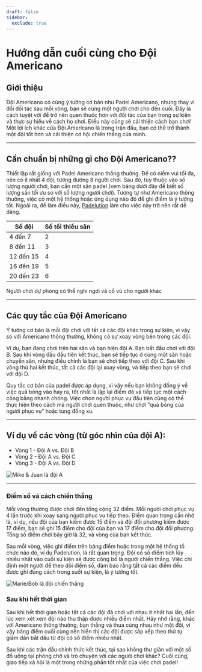 ```yaml
---
draft: false
sidebar:
  exclude: true
---
```


# Hướng dẫn cuối cùng cho Đội Americano

## Giới thiệu
Đội Americano có cùng ý tưởng cơ bản như Padel Americano, nhưng thay vì đổi đối tác sau mỗi vòng, bạn sẽ cùng một người chơi cho đến cuối. Đây là cách tuyệt vời để trở nên quen thuộc hơn với đối tác của bạn trong sự kiện và thực sự hiểu về cách họ chơi. Điều này cũng sẽ cải thiện cách bạn chơi! Một lợi ích khác của Đội Americano là trong trận đấu, bạn có thể trở thành một đội tốt hơn và cải thiện cơ hội chiến thắng của mình.

---

## Cần chuẩn bị những gì cho Đội Americano??
Thiết lập rất giống với Padel Americano thông thường. Để có niềm vui tối đa, nên có ít nhất 4 đội, tương đương 8 người chơi. Sau đó, tùy thuộc vào số lượng người chơi, bạn cần một sân padel (xem bảng dưới đây để biết số lượng sân tối ưu so với số lượng người chơi). Tương tự như Americano thông thường, việc có một hệ thống hoặc ứng dụng nào đó để ghi điểm là ý tưởng tốt. Ngoài ra, để làm điều này, [Padelution](https://www.padelution.com/americano) làm cho việc này trở nên rất dễ dàng.

| Số đội | Số tối thiểu sân |
|--------|------------------|
| 4 đến 7 |        2         |
| 8 đến 11 |       3         |
| 12 đến 15 |      4         |
| 16 đến 19 |      5         |
| 20 đến 23 |      6         |

Người chơi dự phòng có thể nghỉ ngơi và cổ vũ cho người khác

---

## Các quy tắc của Đội Americano
Ý tưởng cơ bản là mỗi đội chơi với tất cả các đội khác trong sự kiện, vì vậy so với Americano thông thường, không có sự xoay vòng bên trong các đội.

Ví dụ, bạn đang chơi trên hai sân và bạn hiện đội A. Bạn bắt đầu chơi với đội B. Sau khi vòng đấu đầu tiên kết thúc, bạn sẽ tiếp tục ở cùng một sân hoặc chuyển sân, nhưng điều chính là bạn sẽ chơi tiếp theo với đội C. Sau khi vòng thứ hai kết thúc, tất cả các đội lại xoay vòng, và tiếp theo bạn sẽ chơi với đội D.

Quy tắc cơ bản của padel được áp dụng, vì vậy nếu bạn không đồng ý về việc quả bóng vào hay ra, tốt nhất là lặp lại điểm đó và tiếp tục một cách công bằng nhanh chóng. Việc chọn người phục vụ đầu tiên cũng có thể thực hiện theo cách mà người chơi quen thuộc, như chơi "quả bóng của người phục vụ" hoặc tung đồng xu.

---

## Ví dụ về các vòng (từ góc nhìn của đội A):
- Vòng 1 - Đội A vs. Đội B
- Vòng 2 - Đội A vs. Đội C
- Vòng 3 - Đội A vs. Đội D

![Mike & Juan là đội A](/vi/images/team-americano.png "Mike & Juan là đội A")

---

### Điểm số và cách chiến thắng
Mỗi vòng thường được chơi đến tổng cộng 32 điểm. Mỗi người chơi phục vụ 4 lần trước khi xoay sang người phục vụ tiếp theo. Điểm quan trọng cần nhớ là, ví dụ, nếu đội của bạn kiếm được 15 điểm và đội đối phương kiếm được 17 điểm, bạn sẽ ghi 15 điểm cho đội của bạn và 17 điểm cho đội đối phương. Tổng số điểm chơi bây giờ là 32, và vòng của bạn kết thúc.

Sau mỗi vòng, việc ghi điểm trên bảng điểm hoặc trong một hệ thống tổ chức nào đó, ví dụ Padelution, là rất quan trọng. Đội có số điểm tích lũy nhiều nhất vào cuối sự kiện sẽ được công bố là người chiến thắng. Việc chỉ định một người để theo dõi điểm số, đảm bảo rằng tất cả các điểm đều được ghi đúng cách trong suốt sự kiện, là ý tưởng tốt.

![Marie/Bob là đội chiến thắng](/vi/images/team-americano-scores.png "Marie/Bob là đội chiến thắng")

### Sau khi hết thời gian
Sau khi hết thời gian hoặc tất cả các đội đã chơi với nhau ít nhất hai lần, đến lúc xem xét xem đội nào thu thập được nhiều điểm nhất. Hãy nhớ rằng, khác với Americano thông thường, bạn thắng và thua cùng nhau như một đội, vì vậy bảng điểm cuối cùng nên hiển thị các đội được sắp xếp theo thứ tự giảm dần bắt đầu từ đội có số điểm nhiều nhất.

Sau khi các trận đấu chính thức kết thúc, tại sao không thư giãn với một số đồ uống tại phòng chờ và trò chuyện với các người chơi khác? Cuối cùng, giao tiếp xã hội là một trong những phần tốt nhất của việc chơi padel!